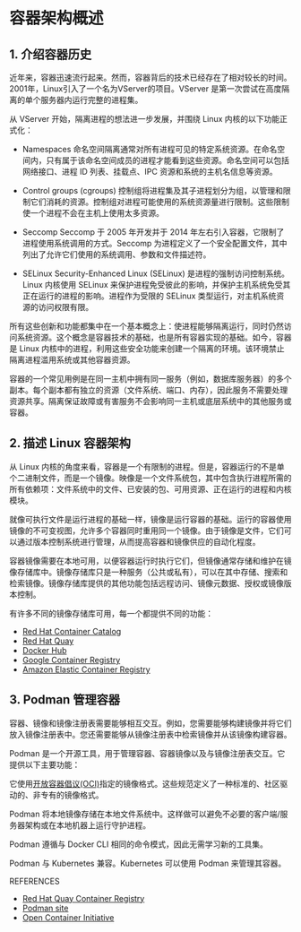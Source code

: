 #  容器架构概述



## 1. 介绍容器历史
近年来，容器迅速流行起来。然而，容器背后的技术已经存在了相对较长的时间。2001年，Linux引入了一个名为VServer的项目。VServer 是第一次尝试在高度隔离的单个服务器内运行完整的进程集。

从 VServer 开始，隔离进程的想法进一步发展，并围绕 Linux 内核的以下功能正式化：

- Namespaces
命名空间隔离通常对所有进程可见的特定系统资源。在命名空间内，只有属于该命名空间成员的进程才能看到这些资源。命名空间可以包括网络接口、进程 ID 列表、挂载点、IPC 资源和系统的主机名信息等资源。

- Control groups (cgroups)
控制组将进程集及其子进程划分为组，以管理和限制它们消耗的资源。控制组对进程可能使用的系统资源量进行限制。这些限制使一个进程不会在主机上使用太多资源。

- Seccomp
Seccomp 于 2005 年开发并于 2014 年左右引入容器，它限制了进程使用系统调用的方式。Seccomp 为进程定义了一个安全配置文件，其中列出了允许它们使用的系统调用、参数和文件描述符。

- SELinux
Security-Enhanced Linux (SELinux) 是进程的强制访问控制系统。Linux 内核使用 SELinux 来保护进程免受彼此的影响，并保护主机系统免受其正在运行的进程的影响。进程作为受限的 SELinux 类型运行，对主机系统资源的访问权限有限。

所有这些创新和功能都集中在一个基本概念上：使进程能够隔离运行，同时仍然访问系统资源。这个概念是容器技术的基础，也是所有容器实现的基础。如今，容器是 Linux 内核中的进程，利用这些安全功能来创建一个隔离的环境。该环境禁止隔离进程滥用系统或其他容器资源。

容器的一个常见用例是在同一主机中拥有同一服务（例如，数据库服务器）的多个副本。每个副本都有独立的资源（文件系统、端口、内存），因此服务不需要处理资源共享。隔离保证故障或有害服务不会影响同一主机或底层系统中的其他服务或容器。

## 2. 描述 Linux 容器架构
从 Linux 内核的角度来看，容器是一个有限制的进程。但是，容器运行的不是单个二进制文件，而是一个镜像。映像是一个文件系统包，其中包含执行进程所需的所有依赖项：文件系统中的文件、已安装的包、可用资源、正在运行的进程和内核模块。

就像可执行文件是运行进程的基础一样，镜像是运行容器的基础。运行的容器使用镜像的不可变视图，允许多个容器同时重用同一个镜像。由于镜像是文件，它们可以通过版本控制系统进行管理，从而提高容器和镜像供应的自动化程度。

容器镜像需要在本地可用，以便容器运行时执行它们，但镜像通常存储和维护在镜像存储库中。镜像存储库只是一种服务（公共或私有），可以在其中存储、搜索和检索镜像。镜像存储库提供的其他功能包括远程访问、镜像元数据、授权或镜像版本控制。

有许多不同的镜像存储库可用，每一个都提供不同的功能：
- [Red Hat Container Catalog](https://catalog.redhat.com/)
- [Red Hat Quay](https://quay.io/)
- [Docker Hub](https://hub.docker.com/)
- [Google Container Registry](https://cloud.google.com/container-registry/)
- [Amazon Elastic Container Registry](https://aws.amazon.com/ecr/)

## 3. Podman 管理容器
容器、镜像和镜像注册表需要能够相互交互。例如，您需要能够构建镜像并将它们放入镜像注册表中。您还需要能够从镜像注册表中检索镜像并从该镜像构建容器。

Podman 是一个开源工具，用于管理容器、容器镜像以及与镜像注册表交互。它提供以下主要功能：

它使用[开放容器倡议(OCI)](https://www.opencontainers.org/)指定的镜像格式。这些规范定义了一种标准的、社区驱动的、非专有的镜像格式。

Podman 将本地镜像存储在本地文件系统中。这样做可以避免不必要的客户端/服务器架构或在本地机器上运行守护进程。

Podman 遵循与 Docker CLI 相同的命令模式，因此无需学习新的工具集。

Podman 与 Kubernetes 兼容。Kubernetes 可以使用 Podman 来管理其容器。


REFERENCES

- [Red Hat Quay Container Registry](https://quay.io/)
- [Podman site](https://podman.io/)
- [Open Container Initiative](https://opencontainers.org/)
